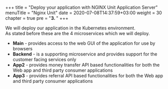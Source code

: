 +++
title = "Deploy your application with NGINX Unit Application Server"
menuTitle = "Nginx Unit"
date = 2020-07-08T14:37:59+03:00
weight = 30
chapter = true
pre = "<b>3. </b>"
+++

We will deploy our application in the Kubernetes environment.  
As stated before these are the 4 microservices which we will deploy.
- **Main** - provides access to the web GUI of the application for use by browsers
- **Backend** - is a supporting microservice and provides support for the customer facing services only
- **App2** - provides money transfer API based functionalities for both the Web app and third party consumer applications
- **App3** - provides referral API based functionalities for both the Web app and third party consumer applications  
